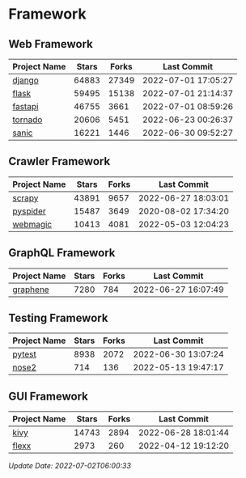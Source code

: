 # Framework

## Web Framework
| Project Name | Stars | Forks | Last Commit |
| ------------ | ----- | ----- | ----------- |
| [django](https://github.com/django/django) | 64883 | 27349 | 2022-07-01 17:05:27 |
| [flask](https://github.com/pallets/flask) | 59495 | 15138 | 2022-07-01 21:14:37 |
| [fastapi](https://github.com/tiangolo/fastapi) | 46755 | 3661 | 2022-07-01 08:59:26 |
| [tornado](https://github.com/tornadoweb/tornado) | 20606 | 5451 | 2022-06-23 00:26:37 |
| [sanic](https://github.com/sanic-org/sanic) | 16221 | 1446 | 2022-06-30 09:52:27 |

## Crawler Framework
| Project Name | Stars | Forks | Last Commit |
| ------------ | ----- | ----- | ----------- |
| [scrapy](https://github.com/scrapy/scrapy) | 43891 | 9657 | 2022-06-27 18:03:01 |
| [pyspider](https://github.com/binux/pyspider) | 15487 | 3649 | 2020-08-02 17:34:20 |
| [webmagic](https://github.com/code4craft/webmagic) | 10413 | 4081 | 2022-05-03 12:04:23 |

## GraphQL Framework
| Project Name | Stars | Forks | Last Commit |
| ------------ | ----- | ----- | ----------- |
| [graphene](https://github.com/graphql-python/graphene) | 7280 | 784 | 2022-06-27 16:07:49 |

## Testing Framework
| Project Name | Stars | Forks | Last Commit |
| ------------ | ----- | ----- | ----------- |
| [pytest](https://github.com/pytest-dev/pytest) | 8938 | 2072 | 2022-06-30 13:07:24 |
| [nose2](https://github.com/nose-devs/nose2) | 714 | 136 | 2022-05-13 19:47:17 |

## GUI Framework
| Project Name | Stars | Forks | Last Commit |
| ------------ | ----- | ----- | ----------- |
| [kivy](https://github.com/kivy/kivy) | 14743 | 2894 | 2022-06-28 18:01:44 |
| [flexx](https://github.com/flexxui/flexx) | 2973 | 260 | 2022-04-12 19:12:20 |

*Update Date: 2022-07-02T06:00:33*
